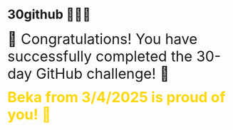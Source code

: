 # 30github 🎉🎂🎊

<span style="font-size: 2rem;"> 🎉 Congratulations! You have successfully completed the 30-day GitHub challenge! 🎊 </span>

<span style="font-size: 2rem; font-weight: bold; color: gold;"> Beka from 3/4/2025 is proud of you! 🚀 </span>